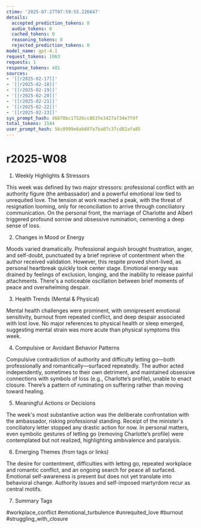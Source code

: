```yaml
---
ctime: '2025-07-27T07:59:55.226647'
details:
  accepted_prediction_tokens: 0
  audio_tokens: 0
  cached_tokens: 0
  reasoning_tokens: 0
  rejected_prediction_tokens: 0
model_name: gpt-4.1
request_tokens: 1063
requests: 1
response_tokens: 481
sources:
- '[[r2025-02-17]]'
- '[[r2025-02-18]]'
- '[[r2025-02-19]]'
- '[[r2025-02-20]]'
- '[[r2025-02-21]]'
- '[[r2025-02-22]]'
- '[[r2025-02-23]]'
sys_prompt_hash: d6870bc17526cc863fe3427a734e7f9f
total_tokens: 1544
user_prompt_hash: 56c0999e6ab887a7ba07c37cd82afa85
---
```

# r2025-W08

1. Weekly Highlights & Stressors

This week was defined by two major stressors: professional conflict with an authority figure (the ambassador) and a powerful emotional low tied to unrequited love. The tension at work reached a peak, with the threat of resignation looming, only for reconciliation to arrive through conciliatory communication. On the personal front, the marriage of Charlotte and Albert triggered profound sorrow and obsessive rumination, cementing a deep sense of loss.

2. Changes in Mood or Energy

Moods varied dramatically. Professional anguish brought frustration, anger, and self-doubt, punctuated by a brief reprieve of contentment when the author received validation. However, this respite proved short-lived, as personal heartbreak quickly took center stage. Emotional energy was drained by feelings of exclusion, longing, and the inability to release painful attachments. There's a noticeable oscillation between brief moments of peace and overwhelming despair.

3. Health Trends (Mental & Physical)

Mental health challenges were prominent, with omnipresent emotional sensitivity, burnout from repeated conflict, and deep despair associated with lost love. No major references to physical health or sleep emerged, suggesting mental strain was more acute than physical symptoms this week.

4. Compulsive or Avoidant Behavior Patterns

Compulsive contradiction of authority and difficulty letting go—both professionally and romantically—surfaced repeatedly. The author acted independently, sometimes to their own detriment, and maintained obsessive connections with symbols of loss (e.g., Charlotte’s profile), unable to enact closure. There’s a pattern of ruminating on suffering rather than moving toward healing.

5. Meaningful Actions or Decisions

The week's most substantive action was the deliberate confrontation with the ambassador, risking professional standing. Receipt of the minister's conciliatory letter stopped any drastic action for now. In personal matters, even symbolic gestures of letting go (removing Charlotte’s profile) were contemplated but not realized, highlighting ambivalence and paralysis.

6. Emerging Themes (from tags or links)

The desire for contentment, difficulties with letting go, repeated workplace and romantic conflict, and an ongoing search for peace all surfaced. Emotional self-awareness is present but does not yet translate into behavioral change. Authority issues and self-imposed martyrdom recur as central motifs.

7. Summary Tags

#workplace_conflict #emotional_turbulence #unrequited_love #burnout #struggling_with_closure